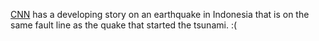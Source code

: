 [CNN](http://www.cnn.com/) has a developing story on an earthquake in
Indonesia that is on the same fault line as the quake that started the
tsunami. :(
